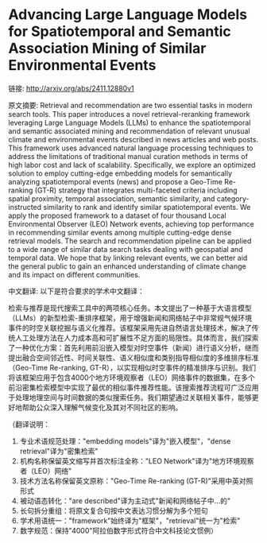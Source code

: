 # Advancing Large Language Models for Spatiotemporal and Semantic Association Mining of Similar Environmental Events

链接: http://arxiv.org/abs/2411.12880v1

原文摘要:
Retrieval and recommendation are two essential tasks in modern search tools.
This paper introduces a novel retrieval-reranking framework leveraging Large
Language Models (LLMs) to enhance the spatiotemporal and semantic associated
mining and recommendation of relevant unusual climate and environmental events
described in news articles and web posts. This framework uses advanced natural
language processing techniques to address the limitations of traditional manual
curation methods in terms of high labor cost and lack of scalability.
Specifically, we explore an optimized solution to employ cutting-edge embedding
models for semantically analyzing spatiotemporal events (news) and propose a
Geo-Time Re-ranking (GT-R) strategy that integrates multi-faceted criteria
including spatial proximity, temporal association, semantic similarity, and
category-instructed similarity to rank and identify similar spatiotemporal
events. We apply the proposed framework to a dataset of four thousand Local
Environmental Observer (LEO) Network events, achieving top performance in
recommending similar events among multiple cutting-edge dense retrieval models.
The search and recommendation pipeline can be applied to a wide range of
similar data search tasks dealing with geospatial and temporal data. We hope
that by linking relevant events, we can better aid the general public to gain
an enhanced understanding of climate change and its impact on different
communities.

中文翻译:
以下是符合要求的学术中文翻译：

检索与推荐是现代搜索工具中的两项核心任务。本文提出了一种基于大语言模型（LLMs）的新型检索-重排序框架，用于增强新闻和网络帖子中非常规气候环境事件的时空关联挖掘与语义化推荐。该框架采用先进自然语言处理技术，解决了传统人工处理方法在人力成本高和可扩展性不足方面的局限性。具体而言，我们探索了一种优化方案：首先利用前沿嵌入模型对时空事件（新闻）进行语义分析，继而提出融合空间邻近性、时间关联性、语义相似度和类别指导相似度的多维排序标准（Geo-Time Re-ranking, GT-R），以实现相似时空事件的精准排序与识别。我们将该框架应用于包含4000个地方环境观察者（LEO）网络事件的数据集，在多个前沿密集检索模型中实现了最优的相似事件推荐性能。该搜索推荐流程可广泛应用于处理地理空间与时间数据的类似搜索任务。我们期望通过关联相关事件，能够更好地帮助公众深入理解气候变化及其对不同社区的影响。

（翻译说明：
1. 专业术语规范处理："embedding models"译为"嵌入模型"，"dense retrieval"译为"密集检索"
2. 机构名称保留英文缩写并首次标注全称："LEO Network"译为"地方环境观察者（LEO）网络"
3. 技术方法名称保留英文原称："Geo-Time Re-ranking (GT-R)"采用中英对照形式
4. 被动语态转化："are described"译为主动式"新闻和网络帖子中...的"
5. 长句拆分重组：将原文复合句按中文表达习惯分解为多个短句
6. 学术用语统一："framework"始终译为"框架"，"retrieval"统一为"检索"
7. 数字规范：保持"4000"阿拉伯数字形式符合中文科技论文惯例）
